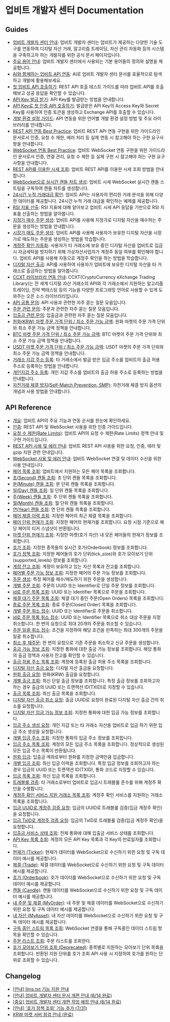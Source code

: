 # 업비트 개발자 센터 Documentation

## Guides
- [업비트 개발자 센터 안내](https://docs.upbit.com/kr/docs/developer-center-overview.md): 업비트 개발자 센터는 업비트가 제공하는 다양한 기술 도구를 연동하여 디지털 자산 거래, 알고리즘 트레이딩, 자산 관리 자동화 등의 시스템을 구축하고자 하는 개발자를 위한 공식 문서 페이지입니다.
- [주요 용어 안내](https://docs.upbit.com/kr/docs/terms.md): 업비트 개발자 센터에서 사용되는 기본 용어들의 정의와 설명을 제공합니다.
- [AI와 함께하는 업비트 API 연동](https://docs.upbit.com/kr/docs/ai-guide.md): AI로 업비트 개발자 센터 문서를 효율적으로 탐색하고 개발에 활용해보세요.
- [첫 업비트 API 호출하기](https://docs.upbit.com/kr/docs/first-quotation-api-call.md): REST API 호출 테스트 가이드를 따라 업비트 API를 호출해보고 성공 응답을 확인할 수 있습니다.
- [API Key 발급 받기](https://docs.upbit.com/kr/docs/api-key.md): API Key를 발급받는 방법을 안내합니다.
- [API Key로 첫 인증 API 호출하기](https://docs.upbit.com/kr/docs/first-exchange-api-call.md): 발급받은 API Key의 Access Key와 Secret Key를 사용하여 인증 토큰을 생성하고 Exchange API를 호출할 수 있습니다.
- [개발 환경 설정 가이드](https://docs.upbit.com/kr/docs/dev-environment.md): API 연동을 위한 언어별 개발 환경 설정 방법 및 주요 라이브러리를 안내합니다.
- [REST API 연동 Best Practice](https://docs.upbit.com/kr/docs/rest-api-best-practice.md): 업비트 REST API 연동 구현을 위한 가이드라인 문서로서 인증, 요청 수 제한, 에러 처리 등 실제 연동 시 참고해야 하는 구현 요구사항을 안내합니다.
- [WebSocket 연동 Best Practice](https://docs.upbit.com/kr/docs/websocket-best-practice.md): 업비트 WebSocket 연동 구현을 위한 가이드라인 문서로서 인증, 연결 관리, 요청 수 제한 등 실제 구현 시 참고해야 하는 구현 요구사항을 안내합니다.
- [REST API를 이용한 시세 조회](https://docs.upbit.com/kr/docs/upbit-quotation-restful-api.md): 업비트 REST API를 이용한 시세 조회 방법을 안내합니다.
- [WebSocket으로 실시간 캔들 차트 생성](https://docs.upbit.com/kr/docs/how-to-subscribe-quotation-stream.md): 업비트 시세 WebSocket 실시간 캔들 스트림을 구독하여 캔들 차트를 생성합니다.
- [24시간 누적 거래대금 확인](https://docs.upbit.com/kr/docs/24-hour-accumulated-trade-volume.md): 업비트 API는 사용자의 편리한 거래 분석을 위해 다양한 데이터를 제공합니다. 24시간 누적 거래 대금을 확인하는 예제를 제공합니다.
- [RSI 지표 산출](https://docs.upbit.com/kr/docs/rsi-indicator-calculation-tutorial.md): RSI 지표에 대해 알아보고 업비트 시세 API 응답을 기반으로 RSI 지표를 산출하는 방법을 알아봅니다.
- [지정가 매수 주문 생성](https://docs.upbit.com/kr/docs/limit-bid-order-creation.md): 업비트 API를 사용해 지정가로 디지털 자산을 매수하는 주문을 생성하는 방법을 안내합니다.
- [시장가 매도 주문 생성](https://docs.upbit.com/kr/docs/market-ask-order-creation.md): 업비트 API를 사용해 사용자가 보유한 디지털 자산을 시장가로 매도하는 주문을 생성하는 방법을 학습합니다.
- [계정주 확인 자동화](https://docs.upbit.com/kr/docs/address-owner-verification.md): 사용자가 타 거래소에 보유 중인 디지털 자산을 업비트로 입금 시 자금세탁을 방지하기 위해 가상자산사업자가 계정주 동일 여부를 확인해야 합니다. 업비트 API를 사용해 자동으로 계정주 확인을 하는 방법을 학습합니다.
- [디지털 자산 출금](https://docs.upbit.com/kr/docs/digital-asset-withdrawal.md): API를 사용하여 사용자가 업비트에 보유한 디지털 자산을 타 거래소로 출금하는 방법을 알아봅니다.
- [CCXT 라이브러리 연동 안내](https://docs.upbit.com/kr/docs/ccxt-library-guide.md): CCXT(CryptoCurrency eXchange Trading Library)는 전 세계 디지털 자산 거래소의 API와 각 거래소에서 지원하는 알고리즘 트레이딩, 전략 백테스팅 등의 기능을 다양한 프로그래밍 언어로 사용할 수 있게 도와주는 오픈 소스 라이브러리입니다.
- [API 공통 문의](https://docs.upbit.com/kr/docs/faq-api.md): API 사용과 관련한 자주 묻는 질문 모음입니다.
- [주문 관련 문의](https://docs.upbit.com/kr/docs/faq-order.md): 주문과 관련한 자주 묻는 질문 모음입니다.
- [입출금 관련 문의](https://docs.upbit.com/kr/docs/faq-withdraw-deposit.md): 입출금과 관련한 자주 묻는 질문 모음입니다.
- [원화(KRW) 마켓 주문 가격 단위 / 최소 주문 가능 금액](https://docs.upbit.com/kr/docs/krw-market-info.md): 원화 마켓의 주문 가격 단위와 최소 주문 가능 금액 정책을 안내합니다.
- [BTC 마켓 주문 가격 단위 / 최소 주문 가능 금액](https://docs.upbit.com/kr/docs/btc-market-info.md): BTC 마켓의 주문 가격 단위와 최소 주문 가능 금액 정책을 안내합니다.
- [USDT 마켓 주문 가격 단위 / 최소 주문 가능 금액](https://docs.upbit.com/kr/docs/usdt-market-info.md): USDT 마켓의 주문 가격 단위와 최소 주문 가능 금액 정책을 안내합니다.
- [거래소 지갑 주소 등록](https://docs.upbit.com/kr/docs/open-api-withdraw_access_register.md): 타 거래소에서 발급 받은 입금 주소를 업비트의 출금 허용 주소로 등록하는 방법을 안내합니다.
- [개인지갑 주소 등록](https://docs.upbit.com/kr/docs/open-api-withdraw-private-wallet.md): 개인 지갑 주소를 업비트의 출금 허용 주소로 등록하는 방법을 안내합니다.
- [자전거래 체결 방지(Self-Match Prevention, SMP)](https://docs.upbit.com/kr/docs/smp.md): 자전거래 체결 방지 옵션의 개념과 사용 방법을 안내합니다.

## API Reference
- [개요](https://docs.upbit.com/kr/reference/api-overview.md): 업비트 API의 주요 기능과 연동 순서를 한눈에 확인하세요.
- [인증](https://docs.upbit.com/kr/reference/auth.md): REST API 및 WebSocket 사용을 위한 인증 가이드입니다.
- [요청 수 제한(Rate Limits)](https://docs.upbit.com/kr/reference/rate-limits.md): 업비트 API의 요청 수 제한(Rate Limits) 정책 안내 및 구현 가이드입니다.
- [REST API 사용 및 에러 안내](https://docs.upbit.com/kr/reference/rest-api-guide.md): 업비트 REST API 사용을 위한 요청, 인증, 에러 및 gzip 지원 관련 안내입니다.
- [WebSocket 사용 및 에러 안내](https://docs.upbit.com/kr/reference/websocket-guide.md): 업비트 WebSocket 연결 및 데이터 수신을 위한 사용 안내입니다.
- [페어 목록 조회](https://docs.upbit.com/kr/reference/list-trading-pairs.md): 업비트에서 지원하는 모든 페어 목록을 조회합니다.
- [초(Second) 캔들 조회](https://docs.upbit.com/kr/reference/list-candles-seconds.md): 초 단위 캔들 목록을 조회합니다.
- [분(Minute) 캔들 조회](https://docs.upbit.com/kr/reference/list-candles-minutes.md): 분 단위 캔들 목록을 조회합니다.
- [일(Day) 캔들 조회](https://docs.upbit.com/kr/reference/list-candles-days.md): 일 단위 캔들 목록을 조회합니다.
- [주(Week) 캔들 조회](https://docs.upbit.com/kr/reference/list-candles-weeks.md): 주 단위 캔들 목록을 조회합니다.
- [월(Month) 캔들 조회](https://docs.upbit.com/kr/reference/list-candles-months.md): 월 단위 캔들 목록을 조회합니다.
- [연(Year) 캔들 조회](https://docs.upbit.com/kr/reference/list-candles-years.md): 연 단위 캔들 목록을 조회합니다.
- [페어 체결 이력 조회](https://docs.upbit.com/kr/reference/list-pair-trades.md): 지정한 페어의 최근 체결 목록을 조회합니다.
- [페어 단위 현재가 조회](https://docs.upbit.com/kr/reference/list-tickers.md): 지정한 페어의 현재가를 조회합니다. 요청 시점 기준으로 해당 페어의 티커 스냅샷이 반환됩니다.
- [마켓 단위 현재가 조회](https://docs.upbit.com/kr/reference/list-quote-tickers.md): 지정한 마켓(호가 자산) 내 모든 페어들의 현재가 정보를 조회합니다.
- [호가 조회](https://docs.upbit.com/kr/reference/list-orderbooks.md): 지정한 종목들의 실시간 호가(Orderbook) 정보를 조회합니다.
- [호가 정책 조회](https://docs.upbit.com/kr/reference/list-orderbook-instruments.md): 지정한 페어들의 호가 단위(tick_size)와 호가 모아보기 단위(supported_levels) 정보를 조회합니다.
- [계정 잔고 조회](https://docs.upbit.com/kr/reference/get-balance.md): 계정이 보유하고 있는 자산 목록과 잔고를 조회합니다.
- [페어별 주문 가능 정보 조회](https://docs.upbit.com/kr/reference/available-order-information.md): 지정한 페어의 주문 가능 정보를 조회합니다.
- [주문 생성](https://docs.upbit.com/kr/reference/new-order.md): 특정 페어를 매수/매도하기 위한 주문을 생성합니다.
- [개별 주문 조회](https://docs.upbit.com/kr/reference/get-order.md): 주문의 UUID 또는 Identifier로 단일 주문 정보를 조회합니다.
- [id로 주문 목록 조회](https://docs.upbit.com/kr/reference/list-orders-by-ids.md): UUID 또는 Identifier 목록으로 주문을 조회합니다.
- [체결 대기 주문 목록 조회](https://docs.upbit.com/kr/reference/list-open-orders.md): 체결 대기 중인 주문(Open Orders) 목록을 조회합니다.
- [종료 주문 목록 조회](https://docs.upbit.com/kr/reference/list-closed-orders.md): 종료 주문(Closed Order) 목록을 조회합니다.
- [개별 주문 취소 접수](https://docs.upbit.com/kr/reference/cancel-order.md): UUID 또는 Identifier로 주문을 취소합니다.
- [id로 주문 목록 취소 접수](https://docs.upbit.com/kr/reference/cancel-orders-by-ids.md): UUID 또는 Identifier 목록으로 취소 대상 주문을 지정 취소합니다. 한 번의 요청으로 최대 20개의 주문을 취소할 수 있습니다.
- [주문 일괄 취소 접수](https://docs.upbit.com/kr/reference/batch-cancel-orders.md): 조건을 지정하여 해당 조건을 만족하는 최대 300개의 주문을 일괄 취소합니다.
- [취소 후 재주문](https://docs.upbit.com/kr/reference/cancel-and-new-order.md): 한 번의 요청으로 기존 주문을 취소하고 신규 주문을 생성합니다.
- [출금 가능 정보 조회](https://docs.upbit.com/kr/reference/available-withdrawal-information.md): 지정한 통화에 대한 출금 가능 정보를 조회합니다. 해당 통화의 출금 정책과 사용자 잔고를 확인할 수 있습니다.
- [출금 허용 주소 목록 조회](https://docs.upbit.com/kr/reference/list-withdrawal-addresses.md): 계정에 등록된 출금 허용 주소 목록을 조회합니다.
- [디지털 자산 출금 요청](https://docs.upbit.com/kr/reference/withdraw.md): 디지털 자산 출금을 요청합니다.
- [원화 출금 요청](https://docs.upbit.com/kr/reference/withdraw-krw.md): 원화(KRW) 출금을 요청합니다.
- [개별 출금 조회](https://docs.upbit.com/kr/reference/get-withdrawal.md): 최신 단일 출금 정보를 조회합니다. 특정 출금 정보를 조회하고자 하는 경우 출금의 UUID 또는 트랜잭션 ID(TXID)로 지정할 수 있습니다.
- [출금 목록 조회](https://docs.upbit.com/kr/reference/list-withdrawals.md): 최신 출금 목록을 조회합니다.
- [디지털 자산 출금 취소 요청](https://docs.upbit.com/kr/reference/cancel-withdrawal.md): 출금 UUID로 요청이 완료된 디지털 자산 출금 건의 취소를 요청합니다.
- [디지털 자산 입금 가능 정보 조회](https://docs.upbit.com/kr/reference/available-deposit-information.md): 지정한 통화에 대한 입금 가능 정보를 조회합니다.
- [입금 주소 생성 요청](https://docs.upbit.com/kr/reference/create-deposit-address.md): 개인 지갑 또는 타 거래소 자산을 업비트로 입금 하기 위한 입금 주소 생성을 요청합니다.
- [개별 입금 주소 조회](https://docs.upbit.com/kr/reference/get-deposit-address.md): 지정한 통화의 입금 주소 정보를 조회힙니다.
- [입금 주소 목록 조회](https://docs.upbit.com/kr/reference/list-deposit-addresses.md): 계정의 모든 입금 주소 목록을 조회합니다. 정상적으로 생성된 모든 입금 주소 목록이 반환됩니다.
- [원화 입금](https://docs.upbit.com/kr/reference/deposit-krw.md): 입출금 계좌로부터 원화를 지정한 금액만큼 입금합니다.
- [개별 입금 조회](https://docs.upbit.com/kr/reference/get-deposit.md): 최신 입금 이력을 조회합니다. 특정 입금 정보를 조회하고자 하는 경우 입금의 UUID 또는 트랜잭션 ID(TXID), 통화 코드로 지정할 수 있습니다.
- [입금 목록 조회](https://docs.upbit.com/kr/reference/list-deposits.md): 최신 입금 목록을 조회합니다.
- [트래블룰 검증](https://docs.upbit.com/kr/reference/travelrule-guide.md): 타 거래소로부터 업비트로 입금시 트래블룰 준수를 위해 계정주 확인을 수행합니다.
- [계정주 확인 서비스 지원 거래소 목록 조회](https://docs.upbit.com/kr/reference/list-travelrule-vasps.md): 계정주 확인 서비스를 지원하는 거래소 목록을 조회합니다.
- [입금 UUID로 계정주 검증 요청](https://docs.upbit.com/kr/reference/verify-travelrule-by-uuid.md): 입금의 UUID로 트래블룰 검증(입금 계정주 확인)을 요청합니다.
- [입금 TxID로 계정주 검증 요청](https://docs.upbit.com/kr/reference/verify-travelrule-by-txid.md): 입금의 TxID로 트래블룰 검증(입금 계정주 확인)을 요청합니다.
- [입출금 서비스 상태 조회](https://docs.upbit.com/kr/reference/get-service-status.md): 전체 통화에 대해 입출금 서비스 상태를 조회합니다.
- [API Key 목록 조회](https://docs.upbit.com/kr/reference/list-api-keys.md): 계정의 모든 API Key 목록과 각 Key의 만료일자를 조회합니다.
- [현재가 (Ticker)](https://docs.upbit.com/kr/reference/websocket-ticker.md): 현재가 데이터를 WebSocket으로 수신하기 위한 요청 및 구독 데이터 예시를 제공합니다.
- [체결 (Trade)](https://docs.upbit.com/kr/reference/websocket-trade.md): 체결 데이터를 WebSocket으로 수신하기 위한 요청 및 구독 데이터 예시를 제공합니다.
- [호가 (Orderbook)](https://docs.upbit.com/kr/reference/websocket-orderbook.md): 호가 데이터를 WebSocket으로 수신하기 위한 요청 및 구독 데이터 예시를 제공합니다.
- [캔들 (Candle)](https://docs.upbit.com/kr/reference/websocket-candle.md): 캔들 데이터를 WebSocket으로 수신하기 위한 요청 및 구독 데이터 예시를 제공합니다.
- [내 주문 및 체결 (MyOrder)](https://docs.upbit.com/kr/reference/websocket-myorder.md): 내 주문 및 체결 데이터를 WebSocket으로 수신하기 위한 요청 및 구독 데이터 예시를 제공합니다.
- [내 자산 (MyAsset)](https://docs.upbit.com/kr/reference/websocket-myasset.md): 내 자산 데이터를 WebSocket으로 수신하기 위한 요청 및 구독 데이터 예시를 제공합니다.
- [구독 중인 스트림 목록 조회](https://docs.upbit.com/kr/reference/list-subscriptions.md): WebSocket 연결을 통해 구독중인 데이터 스트림 항목을 확인할 수 있습니다.
- [주문 리스트 조회](https://docs.upbit.com/kr/reference/주문-리스트-조회.md): 주문 리스트를 조회한다.
- [호가 모아보기 단위 조회 (Deprecated)](https://docs.upbit.com/kr/reference/list-orderbook-levels.md): 종목별로 지원하는 모아보기 단위 목록을 조회합니다. 반환된 지원 단위를 호가 조회 API 사용 시 지정하여 호가를 원하는 단위로 조회할 수 있습니다.

## Changelog
- [[안내] llms.txt 기능 지원 안내](https://docs.upbit.com/kr/changelog/llms_txt.md)
- [[안내] 업비트 개발자 센터 문서 개편 안내 (8/14 완료)](https://docs.upbit.com/kr/changelog/upbit-devcenter-redesigned.md)
- [[중요] 업비트 개발자 센터 개편 작업 예정 안내 (8/14 완료)](https://docs.upbit.com/kr/changelog/upbit-devcenter-redesigned-2025-08.md)
- [[안내] '호가 정책 조회' 기능 추가 (7/31)](https://docs.upbit.com/kr/changelog/orderbook-instruments.md)
- [KRW 마켓 서버 점검 안내 (완료)](https://docs.upbit.com/kr/changelog/maintenance_250731.md)
